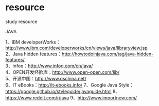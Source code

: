 # resource
study resource

JAVA  

1、IBM developerWorks：http://www.ibm.com/developerworks/cn/views/java/libraryview.jsp  
2、Java hidden features：http://howtodoinjava.com/tag/java-hidden-features/  
3、infoq：http://www.infoq.com/cn/java/  
4、OPEN开发经验库：http://www.open-open.com/lib/  
5、开源中国：http://www.oschina.net/  
6、IT eBooks：http://it-ebooks.info/
7、Google Java Style：https://google.github.io/styleguide/javaguide.html
8、https://www.reddit.com/r/java
9、http://www.importnew.com/
